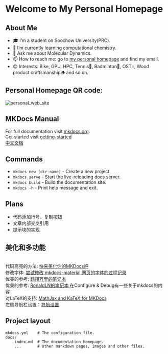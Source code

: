 # Welcome to My Personal Homepage
## About Me
- 🎓 I’m a student on Soochow University(PRC).
- 🌱 I’m currently learning computational chemistry.
- 💬 Ask me about Molecular Dynamics.
- 📫 How to reach me: go to [my personal homepage](https://ternity.github.io/) and find my email.
- 😍 Interests: Bike, GPU, HPC, Tennis🎾, Badminton🏸, OST🎶, Wood product craftsmanship🪵 and so on.


## Personal Homepage QR code:
![personal_web_site](https://github.com/user-attachments/assets/1fa1174b-0bc1-4122-8b46-c4597b59ea85)

## MKDocs Manual
For full documentation visit [mkdocs.org](https://www.mkdocs.org).
<br>Get started visit [getting-started](https://squidfunk.github.io/mkdocs-material/getting-started/)
<br>[中文文档](https://mkdoc-material.llango.com/getting-started/)

## Commands

* `mkdocs new [dir-name]` - Create a new project.
* `mkdocs serve` - Start the live-reloading docs server.
* `mkdocs build` - Build the documentation site.
* `mkdocs -h` - Print help message and exit.

## Plans
- 代码添加行号，复制按钮
- 文章内部交叉引用
- 提示块的实现


## 美化和多功能
<br>代码高亮的方法: [快来美化你的MKDocs吧](https://juejin.cn/post/7066641709198737416)
<br>修改字体: [尝试修改 mkdocs-material 网页的字体的过程记录](https://ronaldln.github.io/MyPamphlet-Blog/2023/10/23/mkdocs-material/?h=mkdoc)
<br>优美的参考: [鹤翔万里的笔记本](https://note.tonycrane.cc/)
<br>优美的参考: [RonaldLN的笔记本](https://ronaldln.github.io/MyPamphlet-Blog/category/configure-debug/),在Configure & Debug有一些关于mkdocs的内容
<br>对LaTeX的支持: [MathJax and KaTeX for MKDocs](https://squidfunk.github.io/mkdocs-material/reference/math/#mathjax-mkdocsyml)
<br>左侧导航栏设置：[导航设置](https://afeiroom.github.io/work/notes/mkdocs/navigation/)


## Project layout

    mkdocs.yml    # The configuration file.
    docs/
        index.md  # The documentation homepage.
        ...       # Other markdown pages, images and other files.
